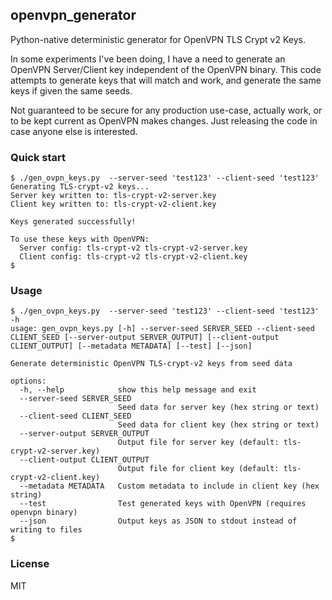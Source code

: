openvpn_generator
------------------------
Python-native deterministic generator for OpenVPN TLS Crypt v2 Keys.

In some experiments I've been doing, I have a need to generate an OpenVPN Server/Client key independent of the OpenVPN binary. This code attempts to generate keys that will match and work, and generate the same keys if given the same seeds.

Not guaranteed to be secure for any production use-case, actually work, or to be kept current as OpenVPN makes changes. Just releasing the code in case anyone else is interested.


### Quick start

```shell
$ ./gen_ovpn_keys.py  --server-seed 'test123' --client-seed 'test123'
Generating TLS-crypt-v2 keys...
Server key written to: tls-crypt-v2-server.key
Client key written to: tls-crypt-v2-client.key

Keys generated successfully!

To use these keys with OpenVPN:
  Server config: tls-crypt-v2 tls-crypt-v2-server.key
  Client config: tls-crypt-v2 tls-crypt-v2-client.key
$ 
```

### Usage
```shell
$ ./gen_ovpn_keys.py  --server-seed 'test123' --client-seed 'test123' -h
usage: gen_ovpn_keys.py [-h] --server-seed SERVER_SEED --client-seed CLIENT_SEED [--server-output SERVER_OUTPUT] [--client-output CLIENT_OUTPUT] [--metadata METADATA] [--test] [--json]

Generate deterministic OpenVPN TLS-crypt-v2 keys from seed data

options:
  -h, --help            show this help message and exit
  --server-seed SERVER_SEED
                        Seed data for server key (hex string or text)
  --client-seed CLIENT_SEED
                        Seed data for client key (hex string or text)
  --server-output SERVER_OUTPUT
                        Output file for server key (default: tls-crypt-v2-server.key)
  --client-output CLIENT_OUTPUT
                        Output file for client key (default: tls-crypt-v2-client.key)
  --metadata METADATA   Custom metadata to include in client key (hex string)
  --test                Test generated keys with OpenVPN (requires openvpn binary)
  --json                Output keys as JSON to stdout instead of writing to files
$ 
```

### License
MIT
